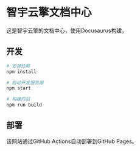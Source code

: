 # 智宇云擎文档中心

这是智宇云擎的文档中心，使用Docusaurus构建。

## 开发

```bash
# 安装依赖
npm install

# 启动开发服务器
npm start

# 构建网站
npm run build
```

## 部署

该网站通过GitHub Actions自动部署到GitHub Pages。